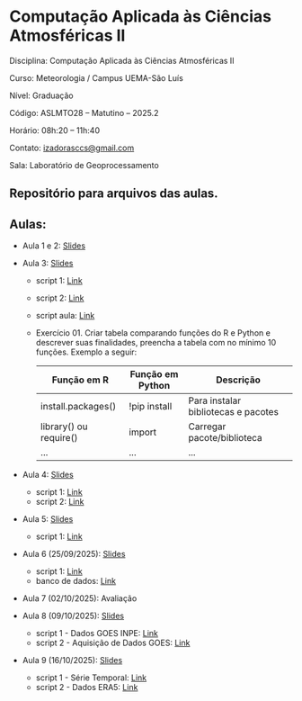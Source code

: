 # Computação Aplicada às Ciências Atmosféricas II

Disciplina: Computação Aplicada às Ciências Atmosféricas II

Curso: Meteorologia / Campus UEMA-São Luís

Nível: Graduação

Código: ASLMTO28 – Matutino – 2025.2

Horário: 08h:20 – 11h:40

Contato: izadorasccs@gmail.com

Sala: Laboratório de Geoprocessamento

## Repositório para arquivos das aulas.

## Aulas:

- Aula 1 e 2: [Slides](https://www.canva.com/design/DAGxTTODSqc/aGIlhRbwdChXHj7bEG4ENA/edit?utm_content=DAGxTTODSqc&utm_campaign=designshare&utm_medium=link2&utm_source=sharebutton)
  
- Aula 3: [Slides](https://www.canva.com/design/DAGx5OlLA4Q/0Kxv2tpORRU3cl5zWUpkEw/edit?utm_content=DAGx5OlLA4Q&utm_campaign=designshare&utm_medium=link2&utm_source=sharebutton)
  - script 1: [Link](https://colab.research.google.com/drive/15cfirlhO5UW0CxAsqpm7ytFA5b_1zrCE?usp=sharing)
  - script 2: [Link](https://colab.research.google.com/drive/1RUNdt1Uz1DaS7axaTXi6pHOtajBrpORu?usp=sharing)
  - script aula: [Link](https://colab.research.google.com/drive/1kkeLeGZ8HUBTDSBQE5zkYp8hvzFN19OB?usp=sharing)
  - Exercício 01. Criar tabela comparando funções do R e Python e descrever suas finalidades, preencha a tabela com no mínimo 10 funções. Exemplo a seguir:
    
    | Função em R | Função em Python | Descrição |
    |----------|----------|----------|
    | install.packages()  | !pip install | Para instalar bibliotecas e pacotes  |
    | library() ou require() | import | Carregar pacote/biblioteca  |
    | ... | ...  | ...  |

- Aula 4: [Slides](https://www.canva.com/design/DAGybKOdirs/KVeNjFiKTQHIHoD7f4sCqw/edit?utm_content=DAGybKOdirs&utm_campaign=designshare&utm_medium=link2&utm_source=sharebutton)
  - script 1: [Link](https://colab.research.google.com/drive/1rnekn1AqUCjKbyPWafpU0rRqkxuMeogp?usp=sharing)
  - script 2: [Link](https://colab.research.google.com/drive/1IsDoxqp2n2G3N4q6_mX1f_Tdl9a9qWsf?usp=sharing)
  
- Aula 5: [Slides](https://www.canva.com/design/DAGylq2NnnA/fs5hEFVoKAMhJoN9hlp8kQ/edit?utm_content=DAGylq2NnnA&utm_campaign=designshare&utm_medium=link2&utm_source=sharebutton)
  - script 1: [Link](https://colab.research.google.com/drive/1ccblAt9Olj0xULLg3-wGEX5khgCO3RfN?usp=sharing)

- Aula 6 (25/09/2025): [Slides](https://www.canva.com/design/DAGz5IYct7w/dSY4stY7E7jQtGz1Sf8l8Q/edit?utm_content=DAGz5IYct7w&utm_campaign=designshare&utm_medium=link2&utm_source=sharebutton)
  - script 1: [Link](https://colab.research.google.com/drive/1D9XOgHiIohnoHygi9xHu4UA2KZgcCl8F?usp=sharing)
  - banco de dados: [Link](https://drive.google.com/drive/folders/1IqfCiKMwfmRkoxSg6BrZ38M3p2LrKusn?usp=sharing)

- Aula 7 (02/10/2025): Avaliação

- Aula 8 (09/10/2025): [Slides](https://www.canva.com/design/DAG1OwGGWmE/fxvY1dz_bn-76I6hU0ElJQ/edit?utm_content=DAG1OwGGWmE&utm_campaign=designshare&utm_medium=link2&utm_source=sharebutton)
  - script 1 - Dados GOES INPE: [Link](https://colab.research.google.com/drive/1gBPyYSWbsutAwDP3vakWnSU9MX3zILwG?usp=sharing)
  - script 2 - Aquisição de Dados GOES: [Link](https://colab.research.google.com/drive/1zOz_DLa___iwRnI5Q9AHnpCcfHI7Ujf_?usp=sharing)

- Aula 9 (16/10/2025): [Slides]()
  - script 1 - Série Temporal: [Link]()
  - script 2 - Dados ERA5: [Link](https://colab.research.google.com/drive/1gLXozfY4Cj9m_hHZDFYcKjBuBFVzQpeu?usp=sharing)
    
